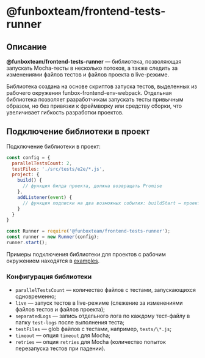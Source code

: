 # @funboxteam/frontend-tests-runner

## Описание

**@funboxteam/frontend-tests-runner** — библиотека, позволяющая запускать Mocha-тесты в несколько потоков, а также следить за изменениями файлов тестов и файлов проекта в live-режиме.

Библиотека создана на основе скриптов запуска тестов, выделенных из рабочего окружения funbox-frontend-env-webpack. Отдельная библиотека позволяет разработчикам запускать тесты привычным образом, но без привязки к фреймворку или средству сборки, что увеличивает гибкость разработки проектов.

## Подключение библиотеки в проект

Подключение библиотеки в проект:

```javascript
const config = {
  parallelTestsCount: 2,
  testFiles: './src/tests/e2e/*.js',
  project: {
    build() {
      // функция билда проекта, должна возвращать Promise
    },
    addListener(event) {
      // функция подписки на два возможных события: buildStart — проект начал собираться, buildFinish — проект закончил собираться; нужно для live-тестов
    }
  }
}

const Runner = require('@funboxteam/frontend-tests-runner');
const runner = new Runner(config);
runner.start();
```

Примеры подключения библиотеки для проектов с рабочим окружением находятся в [examples](./examples).

### Конфигурация библиотеки

* `parallelTestsCount` — количество файлов с тестами, запускающихся одновременно;
* `live`  — запуск тестов в live-режиме (слежение за изменениями файлов тестов и файлов проекта);
* `separatedLogs` — запись отдельного лога по каждому тест-файлу в папку `test-logs` после выполнения теста;
* `testFiles` — glob файлов с тестами, например, `tests/\*.js`;
* `timeout` — опция `timeout` для Mocha;
* `retries` — опция `retries` для Mocha (количество попыток перезапуска тестов при падении).
